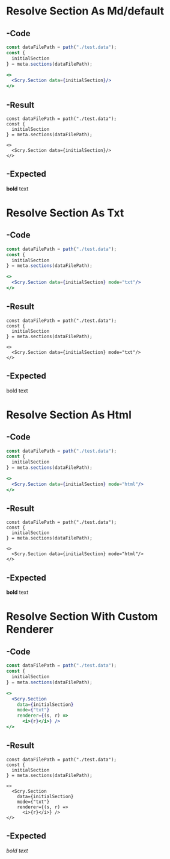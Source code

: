 # Resolve Section As Md/default
## -Code
```jsx
const dataFilePath = path("./test.data");
const {
  initialSection
} = meta.sections(dataFilePath);

<>
  <Scry.Section data={initialSection}/>
</>
```

## -Result
```jsx:
const dataFilePath = path("./test.data");
const {
  initialSection
} = meta.sections(dataFilePath);

<>
  <Scry.Section data={initialSection}/>
</>
```

## -Expected
**bold** text

# Resolve Section As Txt
## -Code
```jsx
const dataFilePath = path("./test.data");
const {
  initialSection
} = meta.sections(dataFilePath);

<>
  <Scry.Section data={initialSection} mode="txt"/>
</>
```

## -Result

```jsx:
const dataFilePath = path("./test.data");
const {
  initialSection
} = meta.sections(dataFilePath);

<>
  <Scry.Section data={initialSection} mode="txt"/>
</>
```

## -Expected
bold text

# Resolve Section As Html
## -Code
```jsx
const dataFilePath = path("./test.data");
const {
  initialSection
} = meta.sections(dataFilePath);

<>
  <Scry.Section data={initialSection} mode="html"/>
</>
```

## -Result
```jsx:
const dataFilePath = path("./test.data");
const {
  initialSection
} = meta.sections(dataFilePath);

<>
  <Scry.Section data={initialSection} mode="html"/>
</>
```

## -Expected
**bold** text

# Resolve Section With Custom Renderer
## -Code
```jsx
const dataFilePath = path("./test.data");
const {
  initialSection
} = meta.sections(dataFilePath);

<>
  <Scry.Section 
    data={initialSection}
    mode={"txt"}
    renderer={(s, r) => 
      <i>{r}</i>} />
</>
```

## -Result
```jsx:
const dataFilePath = path("./test.data");
const {
  initialSection
} = meta.sections(dataFilePath);

<>
  <Scry.Section 
    data={initialSection}
    mode={"txt"}
    renderer={(s, r) => 
      <i>{r}</i>} />
</>
```


## -Expected
*bold text*